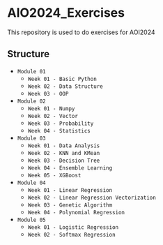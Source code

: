 # AIO2024_Exercises

This repository is used to do exercises for AOI2024

## Structure

- `Module 01`
  - `Week 01 - Basic Python`
  - `Week 02 - Data Structure`
  - `Week 03 - OOP`
- `Module 02`
  - `Week 01 - Numpy`
  - `Week 02 - Vector`
  - `Week 03 - Probability`
  - `Week 04 - Statistics`
- `Module 03`
  - `Week 01 - Data Analysis`
  - `Week 02 - KNN and KMean`
  - `Week 03 - Decision Tree`
  - `Week 04 - Ensemble Learning`
  - `Week 05 - XGBoost`
- `Module 04`
  - `Week 01 - Linear Regression`
  - `Week 02 - Linear Regression Vectorization`
  - `Week 03 - Genetic Algorithm`
  - `Week 04 - Polynomial Regression`
- `Module 05`
  - `Week 01 - Logistic Regression`
  - `Week 02 - Softmax Regression`
